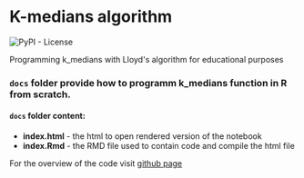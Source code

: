 # K-medians algorithm
![PyPI - License](https://img.shields.io/pypi/l/asreview-makita) 

Programming k_medians with Lloyd's algorithm for educational purposes

### `docs` folder provide how to programm k_medians function in R from scratch. 
#### `docs` folder content: 
* **index.html** - the html to open rendered version of the notebook
* **index.Rmd** - the RMD file used to contain code and compile the html file

For the overview of the code visit [github page](https://zoneout215.github.io/k_medians/)
